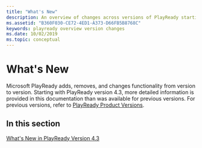 ```yaml
---
title: "What's New"
description: An overview of changes across versions of PlayReady starting with 4.3.
ms.assetid: "B360F030-CE72-4ED1-A373-D66FB5B8768C"
keywords: playready overview version changes
ms.date: 10/02/2019
ms.topic: conceptual
---
```


# What's New

Microsoft PlayReady adds, removes, and changes functionality from version to version.  Starting with PlayReady version 4.3, more detailed information is provided in this documentation than was available for previous versions.  For previous versions, refer to [PlayReady Product Versions](product-versions.md).

## In this section

[What's New in PlayReady Version 4.3](what-is-new/what-is-new-4-3.md)

